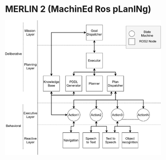 # MERLIN 2 (MachinEd Ros pLanINg)

![](./Arquitectura_MERLIN2.png)


<!---
## Docker

### Update image
```shell
docker login niebla.unileon.es:5000 --username=<USER>
docker container commit cd8a975d2169 merlin2:v1
docker image tag merlin2:v1 niebla.unileon.es:5000/mgonzs/merlin2:v1
docker image push niebla.unileon.es:5000/mgonzs/merlin2:v1
```

### Run
```shell
docker pull mongo
docker run --shm-size=2g -e VNC_PASSWORD=vncpasswd -d --name=merlin2 --net=guacamole_guacnetwork_compose niebla.unileon.es:5000/mgonzs/merlin2:v1
docker run --shm-size=2g -e VNC_PASSWORD=vncpasswd -d --name=merlin2_kb --net=guacamole_guacnetwork_compose niebla.unileon.es:5000/mgonzs/merlin2:v1
docker run --shm-size=2g  -p 27017:27017 -e VNC_PASSWORD=vncpasswd -d --name=mmongodb1 --net=guacamole_guacnetwork_compose -e MONGO_INITDB_ROOT_USERNAME=<user> -e MONGO_INITDB_ROOT_PASSWORD=<passwd> mongo --auth
```
--->

